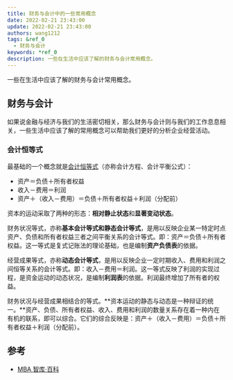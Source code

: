 ```yaml
---
title: 财务与会计中的一些常用概念
date: 2022-02-21 23:43:00
update: 2022-02-21 23:43:00
authors: wang1212
tags: &ref_0
  - 财务与会计
keywords: *ref_0
description: 一些在生活中应该了解的财务与会计常用概念。
---
```



一些在生活中应该了解的财务与会计常用概念。

<!-- truncate -->

## 财务与会计

如果说金融与经济与我们的生活密切相关，那么财务与会计则与我们的工作息息相关，一些生活中应该了解的常用概念可以帮助我们更好的分析企业经营活动。

### 会计恒等式

最基础的一个概念就是[会计恒等式](https://wiki.mbalib.com/wiki/%E4%BC%9A%E8%AE%A1%E7%AD%89%E5%BC%8F)（亦称会计方程、会计平衡公式）：

- 资产＝负债＋所有者权益
- 收入－费用＝利润
- 资产＋（收入－费用）＝负债＋所有者权益＋利润（分配前）

资本的运动采取了两种的形态：**相对静止状态**和**显著变动状态**。

财务状况等式，亦称**基本会计等式和静态会计等式**，是用以反映企业某一特定时点资产、负债和所有者权益三者之间平衡关系的会计等式。即：资产＝负债＋所有者权益。这一等式是复式记账法的理论基础，也是编制**资产负债表**的依据。

经营成果等式，亦称**动态会计等式**，是用以反映企业一定时期收入、费用和利润之间恒等关系的会计等式。即：收入－费用＝利润。这一等式反映了利润的实现过程，是资金运动的动态状况，是编制**利润表**的依据。利润最终增加了所有者的权益。

财务状况与经营成果相结合的等式。**资本运动的静态与动态是一种辩证的统一。**资产、负债、所有者权益、收入、费用和利润的数量关系存在着一种内在有机的联系，即可以综合。它们的综合反映是：资产＋（收入－费用）＝负债＋所有者权益＋利润（分配前）。

## 参考

- [MBA 智库·百科](https://wiki.mbalib.com/wiki/)
